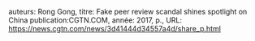 auteurs: Rong Gong, 
titre: Fake peer review scandal shines spotlight on China
publication:CGTN.COM, 
année: 2017, 
p.,
URL: https://news.cgtn.com/news/3d41444d34557a4d/share_p.html


